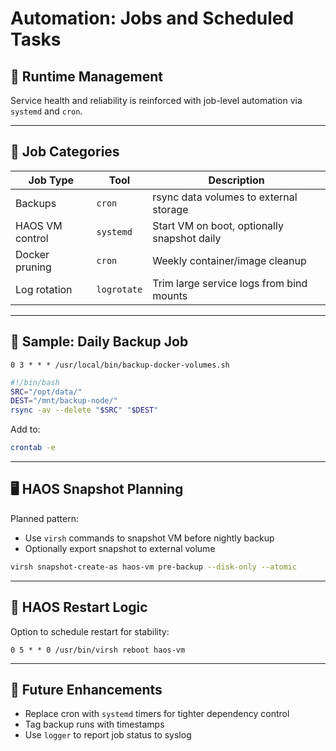 # Automation: Jobs and Scheduled Tasks

## 🔁 Runtime Management

Service health and reliability is reinforced with job-level automation via `systemd` and `cron`.

---

## 📆 Job Categories

| Job Type         | Tool     | Description                                  |
|------------------|----------|----------------------------------------------|
| Backups          | `cron`   | rsync data volumes to external storage       |
| HAOS VM control  | `systemd`| Start VM on boot, optionally snapshot daily  |
| Docker pruning   | `cron`   | Weekly container/image cleanup               |
| Log rotation     | `logrotate`| Trim large service logs from bind mounts |

---

## 🧠 Sample: Daily Backup Job

```cron
0 3 * * * /usr/local/bin/backup-docker-volumes.sh
```

```bash
#!/bin/bash
SRC="/opt/data/"
DEST="/mnt/backup-node/"
rsync -av --delete "$SRC" "$DEST"
```

Add to:
```bash
crontab -e
```

---

## 🖥️ HAOS Snapshot Planning

Planned pattern:

- Use `virsh` commands to snapshot VM before nightly backup
- Optionally export snapshot to external volume

```bash
virsh snapshot-create-as haos-vm pre-backup --disk-only --atomic
```

---

## 🔄 HAOS Restart Logic

Option to schedule restart for stability:
```cron
0 5 * * 0 /usr/bin/virsh reboot haos-vm
```

---

## 🔧 Future Enhancements

- Replace cron with `systemd` timers for tighter dependency control
- Tag backup runs with timestamps
- Use `logger` to report job status to syslog
